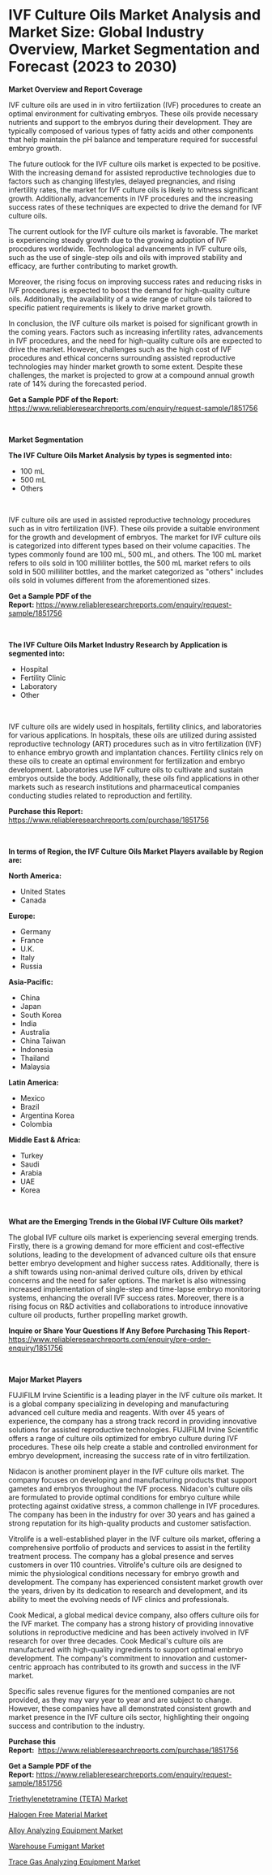 <p><h1>IVF Culture Oils Market Analysis and Market Size: Global Industry Overview, Market Segmentation and Forecast (2023 to 2030)</h1></p><p><strong>Market Overview and Report Coverage</strong></p>
<p><p>IVF culture oils are used in in vitro fertilization (IVF) procedures to create an optimal environment for cultivating embryos. These oils provide necessary nutrients and support to the embryos during their development. They are typically composed of various types of fatty acids and other components that help maintain the pH balance and temperature required for successful embryo growth.</p><p>The future outlook for the IVF culture oils market is expected to be positive. With the increasing demand for assisted reproductive technologies due to factors such as changing lifestyles, delayed pregnancies, and rising infertility rates, the market for IVF culture oils is likely to witness significant growth. Additionally, advancements in IVF procedures and the increasing success rates of these techniques are expected to drive the demand for IVF culture oils.</p><p>The current outlook for the IVF culture oils market is favorable. The market is experiencing steady growth due to the growing adoption of IVF procedures worldwide. Technological advancements in IVF culture oils, such as the use of single-step oils and oils with improved stability and efficacy, are further contributing to market growth.</p><p>Moreover, the rising focus on improving success rates and reducing risks in IVF procedures is expected to boost the demand for high-quality culture oils. Additionally, the availability of a wide range of culture oils tailored to specific patient requirements is likely to drive market growth.</p><p>In conclusion, the IVF culture oils market is poised for significant growth in the coming years. Factors such as increasing infertility rates, advancements in IVF procedures, and the need for high-quality culture oils are expected to drive the market. However, challenges such as the high cost of IVF procedures and ethical concerns surrounding assisted reproductive technologies may hinder market growth to some extent. Despite these challenges, the market is projected to grow at a compound annual growth rate of 14% during the forecasted period.</p></p>
<p><strong>Get a Sample PDF of the Report:</strong> <a href="https://www.reliableresearchreports.com/enquiry/request-sample/1851756">https://www.reliableresearchreports.com/enquiry/request-sample/1851756</a></p>
<p>&nbsp;</p>
<p><strong>Market Segmentation</strong></p>
<p><strong>The IVF Culture Oils Market Analysis by types is segmented into:</strong></p>
<p><ul><li>100 mL</li><li>500 mL</li><li>Others</li></ul></p>
<p>&nbsp;</p>
<p><p>IVF culture oils are used in assisted reproductive technology procedures such as in vitro fertilization (IVF). These oils provide a suitable environment for the growth and development of embryos. The market for IVF culture oils is categorized into different types based on their volume capacities. The types commonly found are 100 mL, 500 mL, and others. The 100 mL market refers to oils sold in 100 milliliter bottles, the 500 mL market refers to oils sold in 500 milliliter bottles, and the market categorized as "others" includes oils sold in volumes different from the aforementioned sizes.</p></p>
<p><strong>Get a Sample PDF of the Report:</strong>&nbsp;<a href="https://www.reliableresearchreports.com/enquiry/request-sample/1851756">https://www.reliableresearchreports.com/enquiry/request-sample/1851756</a></p>
<p>&nbsp;</p>
<p><strong>The IVF Culture Oils Market Industry Research by Application is segmented into:</strong></p>
<p><ul><li>Hospital</li><li>Fertility Clinic</li><li>Laboratory</li><li>Other</li></ul></p>
<p>&nbsp;</p>
<p><p>IVF culture oils are widely used in hospitals, fertility clinics, and laboratories for various applications. In hospitals, these oils are utilized during assisted reproductive technology (ART) procedures such as in vitro fertilization (IVF) to enhance embryo growth and implantation chances. Fertility clinics rely on these oils to create an optimal environment for fertilization and embryo development. Laboratories use IVF culture oils to cultivate and sustain embryos outside the body. Additionally, these oils find applications in other markets such as research institutions and pharmaceutical companies conducting studies related to reproduction and fertility.</p></p>
<p><strong>Purchase this Report:</strong>&nbsp; <a href="https://www.reliableresearchreports.com/purchase/1851756">https://www.reliableresearchreports.com/purchase/1851756</a></p>
<p>&nbsp;</p>
<p><strong>In terms of Region, the IVF Culture Oils Market Players available by Region are:</strong></p>
<p>
    <p> <strong> North America: </strong>
        <ul>
            <li>United States</li>
            <li>Canada</li>
        </ul>
        </p> 
    <p> <strong> Europe: </strong>
        <ul>
            <li>Germany</li>
            <li>France</li>
            <li>U.K.</li>
            <li>Italy</li>
            <li>Russia</li>
        </ul>
        </p> 
    <p> <strong> Asia-Pacific: </strong>
        <ul>
            <li>China</li>
            <li>Japan</li>
            <li>South Korea</li>
            <li>India</li>
            <li>Australia</li>
            <li>China Taiwan</li>
            <li>Indonesia</li>
            <li>Thailand</li>
            <li>Malaysia</li>
        </ul>
        </p> 
    <p> <strong> Latin America: </strong>
        <ul>
            <li>Mexico</li>
            <li>Brazil</li>
            <li>Argentina Korea</li>
            <li>Colombia</li>
        </ul>
        </p> 
    <p> <strong> Middle East & Africa: </strong>
        <ul>
            <li>Turkey</li>
            <li>Saudi</li>
            <li>Arabia</li>
            <li>UAE</li>
            <li>Korea</li>
        </ul>
    </p>
    </p>
<p>&nbsp;</p>
<p><strong>What are the Emerging Trends in the Global IVF Culture Oils market?</strong></p>
<p><p>The global IVF culture oils market is experiencing several emerging trends. Firstly, there is a growing demand for more efficient and cost-effective solutions, leading to the development of advanced culture oils that ensure better embryo development and higher success rates. Additionally, there is a shift towards using non-animal derived culture oils, driven by ethical concerns and the need for safer options. The market is also witnessing increased implementation of single-step and time-lapse embryo monitoring systems, enhancing the overall IVF success rates. Moreover, there is a rising focus on R&D activities and collaborations to introduce innovative culture oil products, further propelling market growth.</p></p>
<p><strong>Inquire or Share Your Questions If Any Before Purchasing This Report</strong>- <a href="https://www.reliableresearchreports.com/enquiry/pre-order-enquiry/1851756">https://www.reliableresearchreports.com/enquiry/pre-order-enquiry/1851756</a></p>
<p>&nbsp;</p>
<p><strong>Major Market Players</strong></p>
<p><p>FUJIFILM Irvine Scientific is a leading player in the IVF culture oils market. It is a global company specializing in developing and manufacturing advanced cell culture media and reagents. With over 45 years of experience, the company has a strong track record in providing innovative solutions for assisted reproductive technologies. FUJIFILM Irvine Scientific offers a range of culture oils optimized for embryo culture during IVF procedures. These oils help create a stable and controlled environment for embryo development, increasing the success rate of in vitro fertilization.</p><p>Nidacon is another prominent player in the IVF culture oils market. The company focuses on developing and manufacturing products that support gametes and embryos throughout the IVF process. Nidacon's culture oils are formulated to provide optimal conditions for embryo culture while protecting against oxidative stress, a common challenge in IVF procedures. The company has been in the industry for over 30 years and has gained a strong reputation for its high-quality products and customer satisfaction.</p><p>Vitrolife is a well-established player in the IVF culture oils market, offering a comprehensive portfolio of products and services to assist in the fertility treatment process. The company has a global presence and serves customers in over 110 countries. Vitrolife's culture oils are designed to mimic the physiological conditions necessary for embryo growth and development. The company has experienced consistent market growth over the years, driven by its dedication to research and development, and its ability to meet the evolving needs of IVF clinics and professionals.</p><p>Cook Medical, a global medical device company, also offers culture oils for the IVF market. The company has a strong history of providing innovative solutions in reproductive medicine and has been actively involved in IVF research for over three decades. Cook Medical's culture oils are manufactured with high-quality ingredients to support optimal embryo development. The company's commitment to innovation and customer-centric approach has contributed to its growth and success in the IVF market.</p><p>Specific sales revenue figures for the mentioned companies are not provided, as they may vary year to year and are subject to change. However, these companies have all demonstrated consistent growth and market presence in the IVF culture oils sector, highlighting their ongoing success and contribution to the industry.</p></p>
<p><strong>Purchase this Report:</strong>&nbsp;&nbsp;<a href="https://www.reliableresearchreports.com/purchase/1851756">https://www.reliableresearchreports.com/purchase/1851756</a></p>
<p></p>
<p><strong>Get a Sample PDF of the Report:</strong>&nbsp;<a href="https://www.reliableresearchreports.com/enquiry/request-sample/1851756">https://www.reliableresearchreports.com/enquiry/request-sample/1851756</a></p>
<p><p><a href="https://medium.com/@ziansann43365/triethylenetetramine-teta-market-analysis-its-cagr-market-segmentation-and-global-industry-f75b2e02a9e4">Triethylenetetramine (TETA) Market</a></p><p><a href="https://medium.com/@kiannoel89776554/halogen-free-material-market-insight-market-trends-growth-forecasted-from-2023-to-2030-ba78f1a7786b">Halogen Free Material Market</a></p><p><a href="https://github.com/surverupesha/Market-Research-Report-List-1/blob/main/alloy-analyzing-equipment-market.md">Alloy Analyzing Equipment Market</a></p><p><a href="https://www.linkedin.com/pulse/warehouse-fumigant-market-challenges-opportunities-growth-pjybf/">Warehouse Fumigant Market</a></p><p><a href="https://github.com/amonskiyk/Market-Research-Report-List-1/blob/main/trace-gas-analyzing-equipment-market.md">Trace Gas Analyzing Equipment Market</a></p></p>